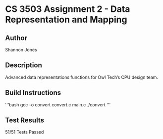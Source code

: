 # CS 3503 Assignment 2 - Data Representation and Mapping

## Author
Shannon Jones

## Description
Advanced data representations functions for Owl Tech’s CPU design team.

## Build Instructions
'''bash
gcc -o convert convert.c main.c
./convert
'''

## Test Results
51/51 Tests Passed
